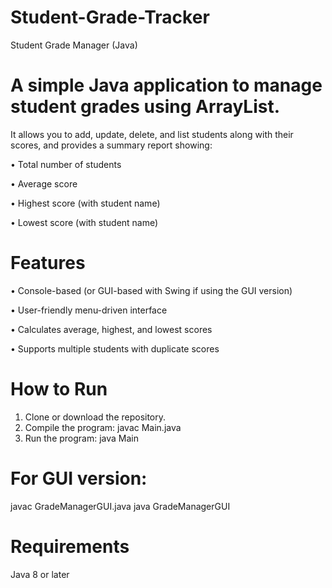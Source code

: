 # Student-Grade-Tracker
Student Grade Manager (Java)

# A simple Java application to manage student grades using ArrayList.
It allows you to add, update, delete, and list students along with their scores, and provides a summary report showing:

• Total number of students

• Average score

• Highest score (with student name)

• Lowest score (with student name)

# Features

• Console-based (or GUI-based with Swing if using the GUI version)

• User-friendly menu-driven interface

• Calculates average, highest, and lowest scores

• Supports multiple students with duplicate scores

# How to Run

1. Clone or download the repository.
2. Compile the program:
   javac Main.java
3. Run the program:
   java Main


# For GUI version:

javac GradeManagerGUI.java
java GradeManagerGUI

# Requirements

Java 8 or later
